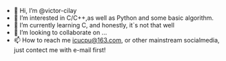 - 👋 Hi, I’m @victor-cilay
- 👀 I’m interested in C/C++,as well as Python and some basic algorithm.
- 🌱 I’m currently learning C, and honestly, it`s not that well
- 💞️ I’m looking to collaborate on ...
- 📫 How to reach me icucpu@163.com, or other mainstream socialmedia, just contect me with e-mail first!

<!---
victor-cilay/victor-cilay is a ✨ special ✨ repository because its `README.md` (this file) appears on your GitHub profile.
You can click the Preview link to take a look at your changes.
--->
